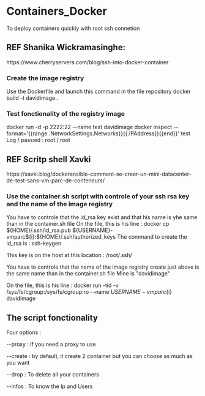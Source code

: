 <h1> Containers_Docker </h1>
To deploy containers quickly with root ssh connetion


<h2> REF Shanika Wickramasinghe:  </h2>
https://www.cherryservers.com/blog/ssh-into-docker-container

<h3> Create the image registry </h3>
Use the Dockerfile and launch this command in the file repository
docker build -t davidimage .

<h3> Test fonctionality of the registry image </h3>
docker run -d -p 2222:22 --name test davidimage
docker inspect --format='{{range .NetworkSettings.Networks}}{{.IPAddress}}{{end}}'  test
Log / passwd    :    root / root


<h2> REF Scritp shell Xavki </h2>
https://xavki.blog/dockeransible-comment-se-creer-un-mini-datacenter-de-test-sans-vm-parc-de-conteneurs/

<h3> Use the container.sh script with controle of your ssh rsa key and the name of the image registry </h3>
You have to controle that the  id_rsa key exist and that his name is yhe same than in the container.sh file
On the file, this is his line :
docker cp ${HOME}/.ssh/id_rsa.pub ${USERNAME}-vmparc${i}:${HOME}/.ssh/authorized_keys
The command to create the id_rsa is :
ssh-keygen

This key is on the host at this location : /root/.ssh/

You have to controle that the name of the image registry create just above is the same name than in the container.sh file
Mine is "davidimage"

On the file, this is his line :
docker run -tid -v /sys/fs/cgroup:/sys/fs/cgroup:ro --name ${USERNAME}-vmparc${i} davidimage

<h2> The script fonctionality  </h2>
Four options :

--proxy : If you need a proxy to use

--create : by default, it create 2 container but you can choose as much as you want

--drop : To delete all your containers

--infos : To know the Ip and Users



